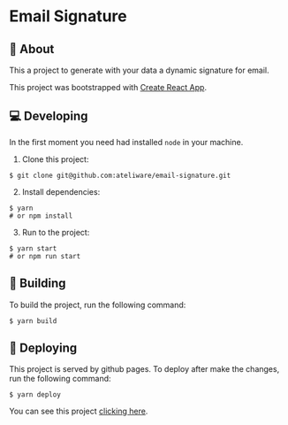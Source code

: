 # Email Signature

## :space_invader: About

This a project to generate with your data a 
dynamic signature for email.

This project was bootstrapped with [Create React App](https://github.com/facebook/create-react-app).

## :computer: Developing

In the first moment you need had installed `node` in your machine.

1. Clone this project:

```
$ git clone git@github.com:ateliware/email-signature.git
```

2. Install dependencies:

```
$ yarn
# or npm install
```

3. Run to the project:

```
$ yarn start
# or npm run start
```

## :hammer: Building

To build the project, run the following command:

```
$ yarn build
```

## :rocket: Deploying

This project is served by github pages. To deploy after make the changes, run the following command:

```
$ yarn deploy
```

You can see this project [clicking here](https://ateliware.github.io/email-signature/).
